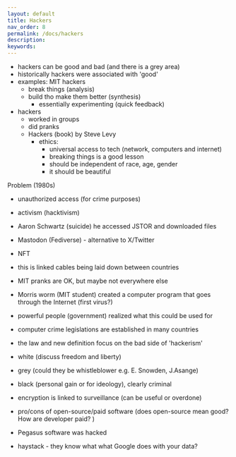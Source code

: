 ```yaml
---
layout: default
title: Hackers
nav_order: 8
permalink: /docs/hackers
description: 
keywords: 
---
```


- hackers can be good and bad (and there is a grey area)
- historically hackers were associated with 'good' 
- examples: MIT hackers
  - break things (analysis)
  - build tho make them better (synthesis)
    - essentially experimenting (quick feedback)
- hackers
  - worked in groups
  - did pranks
  - Hackers (book) by Steve Levy
    - ethics:
      - universal access to tech (network, computers and internet)
      - breaking things is a good lesson
      - should be independent of race, age, gender
      - it should be beautiful

Problem (1980s)
- unauthorized access (for crime purposes)
- activism (hacktivism)
- Aaron Schwartz (suicide) he accessed JSTOR and downloaded files
- Mastodon (Fediverse) - alternative to X/Twitter
- NFT
- this is linked cables being laid down between countries
- MIT pranks are OK, but maybe not everywhere else
- Morris worm (MIT student) created a computer program that goes through the Internet (first virus?)
- powerful people (government) realized what this could be used for
- computer crime legislations are established in many countries 
- the law and new definition focus on the bad side of 'hackerism'

- white (discuss freedom and liberty)
- grey (could they be whistleblower e.g. E. Snowden, J.Asange)
- black (personal gain or for ideology), clearly criminal
- encryption is linked to surveillance (can be useful or overdone)
- pro/cons of open-source/paid software (does open-source mean good? How are developer paid? )
- Pegasus software was hacked
- haystack - they know what what Google does with your data? 